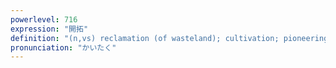 ```yaml
---
powerlevel: 716
expression: "開拓"
definition: "(n,vs) reclamation (of wasteland); cultivation; pioneering; pathfinding; trail-blazing; (P)"
pronunciation: "かいたく"
---
```

